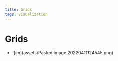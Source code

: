 ```yaml
---
title: Grids
tags: visualization
---
```


# Grids
- ![im](assets/Pasted image 20220411124545.png)


















































